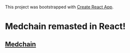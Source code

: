 This project was bootstrapped with [Create React App](https://github.com/facebookincubator/create-react-app).

# Medchain remasted in React!

## [Medchain](https://medchain.mybluemix.net)
